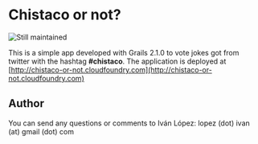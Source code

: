 Chistaco or not?
================

![Still maintained](http://stillmaintained.com/lmivan/chistaco-or-not.png "http://stillmaintained.com/lmivan/chistaco-or-not")

This is a simple app developed with Grails 2.1.0 to vote jokes got from twitter with the hashtag **#chistaco**. The application is deployed at [http://chistaco-or-not.cloudfoundry.com](http://chistaco-or-not.cloudfoundry.com)


Author
------

You can send any questions or comments to Iván López: lopez (dot) ivan (at) gmail (dot) com
